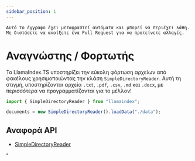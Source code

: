 ```yaml
---
sidebar_position: 1
---
```


`Αυτό το έγγραφο έχει μεταφραστεί αυτόματα και μπορεί να περιέχει λάθη. Μη διστάσετε να ανοίξετε ένα Pull Request για να προτείνετε αλλαγές.`

# Αναγνώστης / Φορτωτής

Το LlamaIndex.TS υποστηρίζει την εύκολη φόρτωση αρχείων από φακέλους χρησιμοποιώντας την κλάση `SimpleDirectoryReader`. Αυτή τη στιγμή, υποστηρίζονται αρχεία `.txt`, `.pdf`, `.csv`, `.md` και `.docx`, με περισσότερα να προγραμματίζονται για το μέλλον!

```typescript
import { SimpleDirectoryReader } from "llamaindex";

documents = new SimpleDirectoryReader().loadData("./data");
```

## Αναφορά API

- [SimpleDirectoryReader](../../api/classes/SimpleDirectoryReader.md)

"
